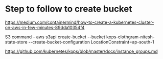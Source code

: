 # Step to follow to create bucket

https://medium.com/containermind/how-to-create-a-kubernetes-cluster-on-aws-in-few-minutes-89dda10354f4

S3 command - aws s3api create-bucket --bucket kops-clothgram-nitesh-state-store --create-bucket-configuration LocationConstraint=ap-south-1

https://github.com/kubernetes/kops/blob/master/docs/instance_groups.md 
